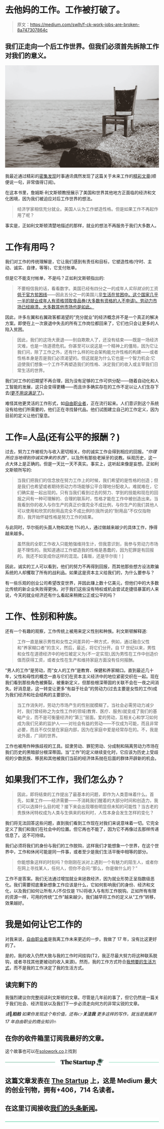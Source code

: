# 去他妈的工作。工作被打破了。

> 原文：<https://medium.com/swlh/f-ck-work-jobs-are-broken-8a747307864c>

## 我们正走向一个后工作世界。但我们必须首先拆除工作对我们的意义。

![](img/5da32cebf431580c628a5197cf220434.png)

我最近通过精彩的[密集发现](https://www.densediscovery.com/)时事通讯偶然发现了这篇关于未来工作的[精彩文章](https://aeon.co/essays/what-if-jobs-are-not-the-solution-but-the-problem)(顺便说一句，非常值得订阅)。

在这本书里，詹姆斯·利文斯顿教授展示了美国和世界其他地方正面临的经济和文化困境，因为我们被迫应对后工作世界的想法。

> 经济学家相信充分就业。美国人认为工作塑造性格。但是如果工作不再起作用了呢？

事实是，正如利文斯顿清楚地描述的那样，就业的想法不再服务于我们大多数人。

# 工作有用吗？

我们对工作的传统理解是，它让我们感到有责任和目标，它塑造性格(守时、主动、诚实、自律，等等)，它支付账单。

但是它不能支付帐单，不是吗？正如利文斯顿指出的:

> 不要相信我的话，看看数字。美国已经有四分之一的成年人*实际就业*的工资[低于官方贫困线](http://www.bls.gov/oes/2015/may/distribution.htm)——因此五分之一的美国儿童[生活在贫困中。这个国家几乎一半的就业成年人有资格领取食品券(大多数有资格的人不申请)。劳动力市场已经崩溃，大多数其他市场也是如此。](http://www.nccp.org/topics/childpoverty.html)

因此，许多左翼和右翼政客都渴望的“充分就业”的经济概念并不是一个真正的解决方案。即使在上一次衰退中失去的所有工作岗位都回来了，它们也只会让更多的人陷入贫困。

> 因此，我们的这场大衰退——别自欺欺人了，还没有结束——既是一场经济灾难，也是一场道德危机。你甚至可以说这是一个精神上的僵局，因为它让我们问，除了工作之外，还有什么样的社会架构能允许性格的构建——或者性格本身是否是我们必须渴望的。但这就是为什么它也是一个智力机会:它迫使我们想象一个工作不再塑造我们的性格、决定我们的收入或主宰我们日常生活的世界。

我们对工作的旧期望不再合理，因为没有足够的工作可供分配——随着自动化和人工智能的发展，这只会变得更糟——而且许多确实存在的工作不足以让人们生存下去([更不用说满足了](/swlh/should-work-be-fun-3d0078dd0950))。

难怪其他更灵活的工作形式，如[自由职业者](/swlh/the-right-way-to-start-freelancing-5f95861dec0)，正在流行起来。人们意识到这个系统没有给他们所需要的，他们正在寻找替代品。他们试图建立自己的工作定义，因为目前的定义让他们窒息。

# 工作=人品(还有公平的报酬？)

过去，努力工作被视为与收入密切相关。你的诚实工作会得到相应的回报。*“你理所应当地得到你诚实挣来的东西”*，以及所有那些老掉牙的说教。纵观历史，这一点大体上是正确的。但是一天比一天不真实。事实上，这听起来像是妄想。正如利文斯顿所写的:

> 当我们把我们的信念放在努力工作上的时候，我们希望的是性格的创造；但是我们也希望或者期待劳动力市场能够公平合理地分配收入。难就难在，它们确实是一起出现的。只有当我们看到过去的努力、学到的技能和现在的回报之间有一种可理解的、合理的联系时，性格才能在工作中被创造出来。当我看到你的收入与你生产的真正价值完全不成比例，与你生产的我们其他人可以使用和欣赏的耐用品完全不成比例时(我所说的“耐用品”不仅仅指物质)，我开始怀疑性格是努力工作的结果。

与此同时，华尔街的头面人物和其他 1%的人，通过做越来越少的具体工作，挣得越来越多。

> 虽然我的全职工作收入只能勉强维持生计，但我意识到，我参与劳动力市场是不理性的。我知道通过工作塑造我的性格是愚蠢的，因为犯罪是有回报的。我还不如变成你这样的混混。【毒贩，还是华尔街！]

因此，诚实的工人可以看到，他们的努力不再得到回报，而其他那些想方设法欺骗系统的人却攫取了所有的战利品。如果这是资本主义给我们的，为什么要参与？

有一些乐观的创业公司希望改变世界，并因此赚上数十亿美元，但他们中的大多数比传统的新企业失败得更快。对于我们这些没有特权或机会尝试走捷径暴富的人来说，今天的就业经济还有什么看起来稍微公正或公平的吗？

# 工作、性别和种族。

还有一个有趣的观察，工作传统上被用来定义性别和种族。利文斯顿解释道:

> 工作一直是展示男性和女性之间差异的一种方式，例如，通过融合父性和“养家糊口者”的含义，然后，最近，将它们分开。自 17 世纪以来，男性和女性在道德经济中的地位被定义为(不一定实现),因为男性在工作中创造价值而获得工资，或者女性在生产和维持家庭方面没有任何报酬。

“男人的工作”是劳动，而“女人的工作”是教育、保健和养家糊口。直到最近几十年，父性和母性的概念一直与它们在资本主义经济中的地位紧密交织在一起。现在我们看到那些角色被撕裂，被重新定义，但那些根深蒂固的关联不会在一夜之间消失。好消息是，这一转变让更多“有益于社会”的劳动力(过去主要是女性的工作)成为我们经济和社会结构的主要部分。

> 当工作消失时，劳动力市场产生的性别就模糊了。当社会必需劳动力减少时，我们曾经称之为女性工作的领域(教育、医疗、服务)就变成了我们的基础产业，而不是可衡量经济的“第三”层面。爱的劳动，互相关心和学习如何成为我们兄弟的监护人——对社会有益的劳动——不仅成为可能，而且非常必要，而且不仅仅是在家庭内部，因为在家庭中爱是经常存在的。不，我是说外面，广阔的世界。

工作也被用作种族歧视的工具。奴隶劳动、罪犯劳动、分成制和隔离劳动力市场在我们历史的黑暗部分根深蒂固。当“工作”的定义继续变化时，它应该为历史上受歧视的少数民族、移民和其他被我们当前的经济体系抛在后面的群体开辟新的机会。

# 如果我们不工作，我们怎么办？

> 因此，即将结束的工作提出了最基本的问题，即作为人类意味着什么。首先，如果工作——经济需要——不消耗我们醒着的大部分时间和创造力，我们可以选择什么目的呢？接下来会出现哪些明显但未知的可能性？当古老的贵族休闲特权成为人类与生俱来的权利时，人性本身会发生怎样的变化？

我们将无法回答这些问题，直到我们看到工作现在对我们来说意味着一切。它完全定义了我们和我们在社会中的位置。但它再也不能了，因为它不再像过去那样传递信息了。这不可持续。

我们必须将我们的身份与我们的工作脱钩，这样我们才能想象一个世界，在这个世界中，工作和休闲可能是同一件事，或者至少是我们生活平衡中相等的部分。

> 你能想象这样的时刻吗？你刚刚在派对上遇到一个有魅力的陌生人，或者你在网上寻找某人，任何人，但你不会问:“那么，你是做什么的？”

工作不是答案。我们无法通过增加就业来拯救经济，因为就业形势正呈指数级恶化。我们需要彻底重新想象工作应该是什么，它如何影响我们的身份、经济和文化，以及我们如何让所有人(不仅仅是 1%)将收入与有形工作脱钩。正如所有有限的资源一样，可用的传统“工作”越来越少。我们越早将工作的定义从“工作”转移，效果越好。

# 我是如何让它工作的

对我来说，[自由职业者](/swlh/how-i-earned-15-000-last-month-from-freelance-design-7f359d6776b)是我离工作未来更近的一步。我做了 17 年，没有比这更好的了。

是的，我的收入仍然大致与我的工作时间挂钩(T2，我正尽最大努力将这种联系脱钩，或者寻找其他更被动的收入来源)。然而，我的工作方式符合[我想要的生活方式](/swlh/digital-nomad-nope-i-chose-the-freelance-life-so-i-can-stay-at-home-bdfc825e4160)，而不是我的工作决定了我的生活方式。

## 读完剩下的

我强烈建议你完整阅读利文斯顿的文章。尽管是几年前的事了，但它仍然是一篇关于我们社会、经济现状以及我们下一步必须走向何方的非常尖锐的文章。

*请*👏***拍拍*** *如果你发现这个有价值，还有*👉***关注我*** *更多这样的写作，就当是我展开 17 年自由职业的商业知识*🔥

## 在你的收件箱里订阅我最好的文章。

这个故事也可以在[solowork.co](https://solowork.co/story/fuck-work-jobs-are-broken)上找到

[![](img/308a8d84fb9b2fab43d66c117fcc4bb4.png)](https://medium.com/swlh)

## 这篇文章发表在 [The Startup](https://medium.com/swlh) 上，这是 Medium 最大的创业刊物，拥有+406，714 名读者。

## 在这里订阅接收[我们的头条新闻](http://growthsupply.com/the-startup-newsletter/)。

[![](img/b0164736ea17a63403e660de5dedf91a.png)](https://medium.com/swlh)